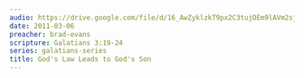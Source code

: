 ```yaml
---
audio: https://drive.google.com/file/d/16_AwZyklzkT9px2C3tujOEm9lAVm2sja/view
date: 2011-03-06
preacher: brad-evans
scripture: Galatians 3:19-24
series: galatians-series
title: God's Law Leads to God's Son
---
```

